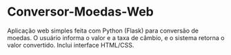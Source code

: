 # Conversor-Moedas-Web
Aplicação web simples feita com Python (Flask) para conversão de moedas. O usuário informa o valor e a taxa de câmbio, e o sistema retorna o valor convertido. Inclui interface HTML/CSS.
